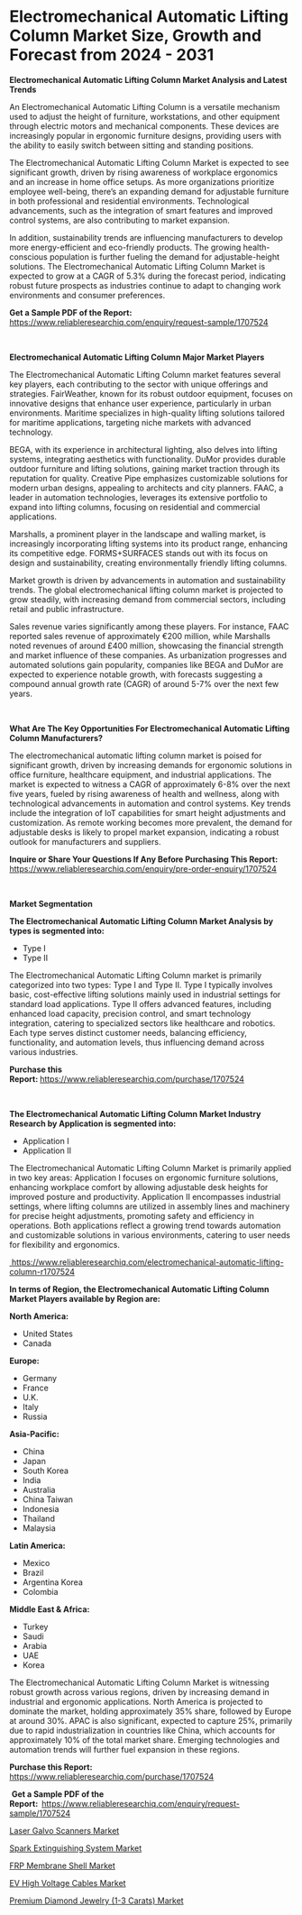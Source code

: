<p><h1>Electromechanical Automatic Lifting Column Market Size, Growth and Forecast from 2024 - 2031</h1></p><p><strong>Electromechanical Automatic Lifting Column Market Analysis and Latest Trends</strong></p>
<p><p>An Electromechanical Automatic Lifting Column is a versatile mechanism used to adjust the height of furniture, workstations, and other equipment through electric motors and mechanical components. These devices are increasingly popular in ergonomic furniture designs, providing users with the ability to easily switch between sitting and standing positions. </p><p>The Electromechanical Automatic Lifting Column Market is expected to see significant growth, driven by rising awareness of workplace ergonomics and an increase in home office setups. As more organizations prioritize employee well-being, there’s an expanding demand for adjustable furniture in both professional and residential environments. Technological advancements, such as the integration of smart features and improved control systems, are also contributing to market expansion.</p><p>In addition, sustainability trends are influencing manufacturers to develop more energy-efficient and eco-friendly products. The growing health-conscious population is further fueling the demand for adjustable-height solutions. The Electromechanical Automatic Lifting Column Market is expected to grow at a CAGR of 5.3% during the forecast period, indicating robust future prospects as industries continue to adapt to changing work environments and consumer preferences.</p></p>
<p><strong>Get a Sample PDF of the Report:&nbsp;</strong> <a href="https://www.reliableresearchiq.com/enquiry/request-sample/1707524?utm_campaign=1472&utm_medium=2&utm_source=Github&utm_content=ia&utm_term=13102024&utm_id=electromechanical-automatic-lifting-column">https://www.reliableresearchiq.com/enquiry/request-sample/1707524</a></p>
<p>&nbsp;</p>
<p><strong>Electromechanical Automatic Lifting Column Major Market Players</strong></p>
<p><p>The Electromechanical Automatic Lifting Column market features several key players, each contributing to the sector with unique offerings and strategies. FairWeather, known for its robust outdoor equipment, focuses on innovative designs that enhance user experience, particularly in urban environments. Maritime specializes in high-quality lifting solutions tailored for maritime applications, targeting niche markets with advanced technology.</p><p>BEGA, with its experience in architectural lighting, also delves into lifting systems, integrating aesthetics with functionality. DuMor provides durable outdoor furniture and lifting solutions, gaining market traction through its reputation for quality. Creative Pipe emphasizes customizable solutions for modern urban designs, appealing to architects and city planners. FAAC, a leader in automation technologies, leverages its extensive portfolio to expand into lifting columns, focusing on residential and commercial applications.</p><p>Marshalls, a prominent player in the landscape and walling market, is increasingly incorporating lifting systems into its product range, enhancing its competitive edge. FORMS+SURFACES stands out with its focus on design and sustainability, creating environmentally friendly lifting columns.</p><p>Market growth is driven by advancements in automation and sustainability trends. The global electromechanical lifting column market is projected to grow steadily, with increasing demand from commercial sectors, including retail and public infrastructure.</p><p>Sales revenue varies significantly among these players. For instance, FAAC reported sales revenue of approximately €200 million, while Marshalls noted revenues of around £400 million, showcasing the financial strength and market influence of these companies. As urbanization progresses and automated solutions gain popularity, companies like BEGA and DuMor are expected to experience notable growth, with forecasts suggesting a compound annual growth rate (CAGR) of around 5-7% over the next few years.</p></p>
<p>&nbsp;</p>
<p><strong>What Are The Key Opportunities For Electromechanical Automatic Lifting Column Manufacturers?</strong></p>
<p><p>The electromechanical automatic lifting column market is poised for significant growth, driven by increasing demands for ergonomic solutions in office furniture, healthcare equipment, and industrial applications. The market is expected to witness a CAGR of approximately 6-8% over the next five years, fueled by rising awareness of health and wellness, along with technological advancements in automation and control systems. Key trends include the integration of IoT capabilities for smart height adjustments and customization. As remote working becomes more prevalent, the demand for adjustable desks is likely to propel market expansion, indicating a robust outlook for manufacturers and suppliers.</p></p>
<p><strong>Inquire or Share Your Questions If Any Before Purchasing This Report:</strong> <a href="https://www.reliableresearchiq.com/enquiry/pre-order-enquiry/1707524?utm_campaign=1472&utm_medium=2&utm_source=Github&utm_content=ia&utm_term=13102024&utm_id=electromechanical-automatic-lifting-column">https://www.reliableresearchiq.com/enquiry/pre-order-enquiry/1707524</a></p>
<p>&nbsp;</p>
<p><strong>Market Segmentation</strong></p>
<p><strong>The Electromechanical Automatic Lifting Column Market Analysis by types is segmented into:</strong></p>
<p><ul><li>Type I</li><li>Type II</li></ul></p>
<p><p>The Electromechanical Automatic Lifting Column market is primarily categorized into two types: Type I and Type II. Type I typically involves basic, cost-effective lifting solutions mainly used in industrial settings for standard load applications. Type II offers advanced features, including enhanced load capacity, precision control, and smart technology integration, catering to specialized sectors like healthcare and robotics. Each type serves distinct customer needs, balancing efficiency, functionality, and automation levels, thus influencing demand across various industries.</p></p>
<p><strong>Purchase this Report:&nbsp;</strong><a href="https://www.reliableresearchiq.com/purchase/1707524?utm_campaign=1472&utm_medium=2&utm_source=Github&utm_content=ia&utm_term=13102024&utm_id=electromechanical-automatic-lifting-column">https://www.reliableresearchiq.com/purchase/1707524</a></p>
<p>&nbsp;</p>
<p><strong>The Electromechanical Automatic Lifting Column Market Industry Research by Application is segmented into:</strong></p>
<p><ul><li>Application I</li><li>Application II</li></ul></p>
<p><p>The Electromechanical Automatic Lifting Column Market is primarily applied in two key areas: Application I focuses on ergonomic furniture solutions, enhancing workplace comfort by allowing adjustable desk heights for improved posture and productivity. Application II encompasses industrial settings, where lifting columns are utilized in assembly lines and machinery for precise height adjustments, promoting safety and efficiency in operations. Both applications reflect a growing trend towards automation and customizable solutions in various environments, catering to user needs for flexibility and ergonomics.</p></p>
<p><a href="https://www.reliableresearchiq.com/electromechanical-automatic-lifting-column-r1707524?utm_campaign=1472&utm_medium=2&utm_source=Github&utm_content=ia&utm_term=13102024&utm_id=electromechanical-automatic-lifting-column">&nbsp;https://www.reliableresearchiq.com/electromechanical-automatic-lifting-column-r1707524</a></p>
<p><strong>In terms of Region, the Electromechanical Automatic Lifting Column Market Players available by Region are:</strong></p>
<p>
    <p> <strong> North America: </strong>
        <ul>
            <li>United States</li>
            <li>Canada</li>
        </ul>
        </p> 
    <p> <strong> Europe: </strong>
        <ul>
            <li>Germany</li>
            <li>France</li>
            <li>U.K.</li>
            <li>Italy</li>
            <li>Russia</li>
        </ul>
        </p> 
    <p> <strong> Asia-Pacific: </strong>
        <ul>
            <li>China</li>
            <li>Japan</li>
            <li>South Korea</li>
            <li>India</li>
            <li>Australia</li>
            <li>China Taiwan</li>
            <li>Indonesia</li>
            <li>Thailand</li>
            <li>Malaysia</li>
        </ul>
        </p> 
    <p> <strong> Latin America: </strong>
        <ul>
            <li>Mexico</li>
            <li>Brazil</li>
            <li>Argentina Korea</li>
            <li>Colombia</li>
        </ul>
        </p> 
    <p> <strong> Middle East & Africa: </strong>
        <ul>
            <li>Turkey</li>
            <li>Saudi</li>
            <li>Arabia</li>
            <li>UAE</li>
            <li>Korea</li>
        </ul>
    </p>
    </p>
<p><p>The Electromechanical Automatic Lifting Column Market is witnessing robust growth across various regions, driven by increasing demand in industrial and ergonomic applications. North America is projected to dominate the market, holding approximately 35% share, followed by Europe at around 30%. APAC is also significant, expected to capture 25%, primarily due to rapid industrialization in countries like China, which accounts for approximately 10% of the total market share. Emerging technologies and automation trends will further fuel expansion in these regions.</p></p>
<p><strong>Purchase this Report: </strong><a href="https://www.reliableresearchiq.com/purchase/1707524?utm_campaign=1472&utm_medium=2&utm_source=Github&utm_content=ia&utm_term=13102024&utm_id=electromechanical-automatic-lifting-column">https://www.reliableresearchiq.com/purchase/1707524</a></p>
<p>&nbsp;<strong>Get a Sample PDF of the Report:&nbsp;&nbsp;</strong><a href="https://www.reliableresearchiq.com/enquiry/request-sample/1707524?utm_campaign=1472&utm_medium=2&utm_source=Github&utm_content=ia&utm_term=13102024&utm_id=electromechanical-automatic-lifting-column">https://www.reliableresearchiq.com/enquiry/request-sample/1707524</a></p>
<p><strong></strong></p>
<p><p><a href="https://www.linkedin.com/pulse/laser-galvo-scanners-market-global-insights-regional-analysis-tpfdc?utm_campaign=1472&utm_medium=2&utm_source=Github&utm_content=ia&utm_term=13102024&utm_id=electromechanical-automatic-lifting-column">Laser Galvo Scanners Market</a></p><p><a href="https://github.com/DixieGrimes/Market-Research-Report-List-1/blob/main/spark-extinguishing-system-market.md?utm_campaign=1472&utm_medium=2&utm_source=Github&utm_content=ia&utm_term=13102024&utm_id=electromechanical-automatic-lifting-column">Spark Extinguishing System Market</a></p><p><a href="https://www.linkedin.com/pulse/frp-membrane-shell-market-evolution-future-outlook-forecasting-9pi5c?utm_campaign=1472&utm_medium=2&utm_source=Github&utm_content=ia&utm_term=13102024&utm_id=electromechanical-automatic-lifting-column">FRP Membrane Shell Market</a></p><p><a href="https://www.linkedin.com/pulse/global-ev-high-voltage-cables-industry-analysis-report-jlbbf?utm_campaign=1472&utm_medium=2&utm_source=Github&utm_content=ia&utm_term=13102024&utm_id=electromechanical-automatic-lifting-column">EV High Voltage Cables Market</a></p><p><a href="https://www.linkedin.com/pulse/premium-diamond-jewelry-1-3-carats-market-forecasts-trends-4fruc?utm_campaign=1472&utm_medium=2&utm_source=Github&utm_content=ia&utm_term=13102024&utm_id=electromechanical-automatic-lifting-column">Premium Diamond Jewelry (1-3 Carats) Market</a></p></p>